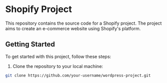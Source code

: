 # Shopify Project

This repository contains the source code for a Shopify project. The project aims to create an e-commerce website using Shopify's platform.

## Getting Started

To get started with this project, follow these steps:

1. Clone the repository to your local machine:

```bash
git clone https://github.com/your-username/wordpress-project.git

